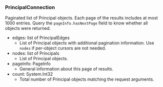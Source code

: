 ### PrincipalConnection
Paginated list of Principal objects. Each page of the results includes at most 1000 entries. Query the `pageInfo.hasNextPage` field to know whether all objects were returned.

- edges: list of PrincipalEdges
  - List of Principal objects with additional pagination information. Use `nodes` if per-object cursors are not needed.
- nodes: list of Principals
  - List of Principal objects.
- pageInfo: PageInfo
  - General information about this page of results.
- count: System.Int32
  - Total number of Principal objects matching the request arguments.
